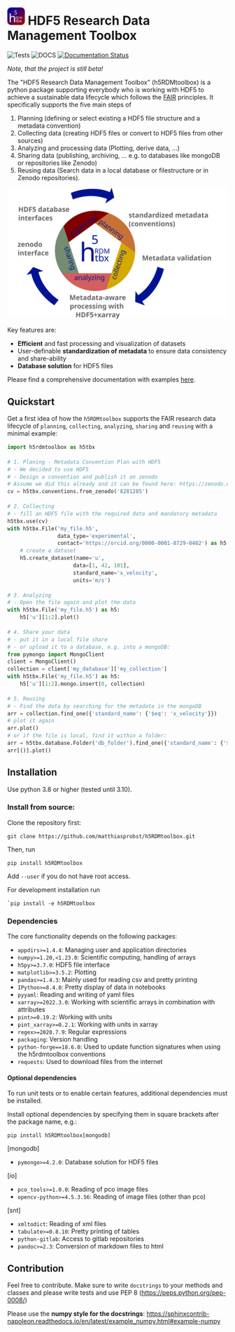 <h1 text-align: center;><img src="docs/icons/icon4.svg" alt="" width="40"/> HDF5 Research Data Management Toolbox</h1>


![Tests](https://github.com/matthiasprobst/h5RDMtoolbox/actions/workflows/tests.yml/badge.svg)
![DOCS](https://codecov.io/gh/matthiasprobst/h5RDMtoolbox/branch/dev/graph/badge.svg)
[![Documentation Status](https://readthedocs.org/projects/h5rdmtoolbox/badge/?version=latest)](https://h5rdmtoolbox.readthedocs.io/en/latest/?badge=latest)

*Note, that the project is still beta!*

The "HDF5 Research Data Management Toolbox" (h5RDMtoolbox) is a python package supporting everybody who is working with HDF5
to achieve a sustainable data lifecycle which follows the [FAIR](https://www.nature.com/articles/sdata201618)
principles. It specifically supports the five main steps of

 1. Planning (defining or select existing a HDF5 file structure and a metadata convention)
 2. Collecting data (creating HDF5 files or convert to HDF5 files from other sources)
 3. Analyzing and processing data (Plotting, derive data, ...)
 4. Sharing data (publishing, archiving, ... e.g. to databases like mongoDB or repositories like Zenodo)
 5. Reusing data (Search data in a local database or filestructure or in Zenodo repositories).

<a href="https://h5rdmtoolbox.readthedocs.io/en/latest/"><img src="docs/_static/new_icon_with_text.svg" alt="RDM lifecycle" style="widht:600px;"></a>

Key features are:

- **Efficient** and fast processing and visualization of datasets
- User-definable **standardization of metadata** to ensure data consistency and share-ability
- **Database solution** for HDF5 files



Please find a comprehensive documentation with examples [here](h5rdmtoolbox.readthedocs.io/en/latest/).

## Quickstart
Get a first idea of how the `h5RDMtoolbox` supports the FAIR research data lifecycle of 
`planning`, 
`collecting`, 
`analyzing`, 
`sharing` and 
`reusing` with a minimal example:
```python
import h5rdmtoolbox as h5tbx

# 1. Planing - Metadata Convention Plan with HDF5
# - We decided to use HDF5
# - Design a convention and publish it on zenodo
# Assume we did this already and it can be found here: https://zenodo.org/record/8281285
cv = h5tbx.conventions.from_zenodo('8281285')

# 2. Collecting
# - fill an HDF5 file with the required data and mandatory metadata
h5tbx.use(cv)
with h5tbx.File('my_file.h5',
                data_type='experimental',
                contact='https://orcid.org/0000-0001-8729-0482') as h5:
    # create a dataset
    h5.create_dataset(name='u',
                     data=[1, 42, 101],
                     standard_name='x_velocity',
                     units='m/s')

# 3. Analyzing
# - Open the file again and plot the data
with h5tbx.File('my_file.h5') as h5:
    h5['u'][1:2].plot()

# 4. Share your data
# - put it in a local file share
# - or upload it to a database, e.g. into a mongoDB:
from pymongo import MongoClient
client = MongoClient()
collection = client['my_database']['my_collection']
with h5tbx.File('my_file.h5') as h5:
    h5['u'][1:2].mongo.insert(0, collection)

# 5. Reusing
# - Find the data by searching for the metadata in the mongoDB
arr = collection.find_one({'standard_name': {'$eq': 'x_velocity'}})
# plot it again
arr.plot()
# or if the file is local, find it within a folder:
arr = h5tbx.database.Folder('db_folder').find_one({'standard_name': {'$eq': 'x_velocity'}})
arr[()].plot()
```

## Installation

Use python 3.8 or higher (tested until 3.10).

### Install from source:

Clone the repository first:

    git clone https://github.com/matthiasprobst/h5RDMtoolbox.git

Then, run

    pip install h5RDMtoolbox

Add `--user` if you do not have root access.

For development installation run

    `pip install -e h5RDMtoolbox

### Dependencies

The core functionality depends on the following packages:

- `appdirs>=1.4.4`: Managing user and application directories
- `numpy>=1.20,<1.23.0`: Scientific computing, handling of arrays
- `h5py>=3.7.0`: HDF5 file interface
- `matplotlib>=3.5.2`: Plotting
- `pandas>=1.4.3`: Mainly used for reading csv and pretty printing
- `IPython>=8.4.0`: Pretty display of data in notebooks
- `pyyaml`: Reading and writing of yaml files
- `xarray>=2022.3.0`: Working with scientific arrays in combination with attributes
- `pint>=0.19.2`: Working with units
- `pint_xarray>=0.2.1`: Working with units in xarray
- `regex>=2020.7.9`: Regular expressions
- `packaging`: Version handling
- `python-forge==18.6.0`: Used to update function signatures when using the h5rdmtoolbox conventions
- `requests`: Used to download files from the internet

#### Optional dependencies

To run unit tests or to enable certain features, additional dependencies must be installed.

Install optional dependencies by specifying them in square brackets after the package name, e.g.:

    pip install h5RDMtoolbox[mongodb]

[mongodb]

- `pymongo>=4.2.0`: Database solution for HDF5 files

[io]

- `pco_tools>=1.0.0`: Reading of pco image files
- `opencv-python>=4.5.3.56`: Reading of image files (other than pco)

[snt]

- `xmltodict`: Reading of xml files
- `tabulate>=0.8.10`: Pretty printing of tables
- `python-gitlab`: Access to gitlab repositories
- `pandoc>=2.3`: Conversion of markdown files to html

## Contribution

Feel free to contribute. Make sure to write `docstrings` to your methods and classes and please write tests and use PEP
8 (https://peps.python.org/pep-0008/)

Please use the **numpy style for the docstrings**:
https://sphinxcontrib-napoleon.readthedocs.io/en/latest/example_numpy.html#example-numpy


